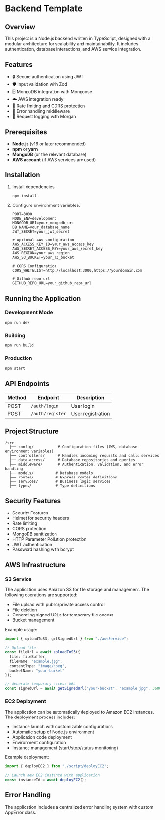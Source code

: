 # Backend Template

## Overview
This project is a Node.js backend written in TypeScript, designed with a modular architecture for scalability and maintainability. It includes authentication, database interactions, and AWS service integration.

## Features
- 🔒 Secure authentication using JWT
- 🛡️ Input validation with Zod
- 🗄️ MongoDB integration with Mongoose
- ☁️ AWS integration ready
- 🔄 Rate limiting and CORS protection
- 🚦 Error handling middleware
- 📝 Request logging with Morgan

## Prerequisites
- **Node.js** (v16 or later recommended)
- **npm** or **yarn**
- **MongoDB** (or the relevant database)
- **AWS account** (if AWS services are used)

## Installation
1. Install dependencies:
   ```sh
   npm install
   ```
2. Configure environment variables:
   ```env
   PORT=3000
   NODE_ENV=development
   MONGODB_URI=your_mongodb_uri
   DB_NAME=your_database_name
   JWT_SECRET=your_jwt_secret
   
   # Optional AWS Configuration
   AWS_ACCESS_KEY_ID=your_aws_access_key
   AWS_SECRET_ACCESS_KEY=your_aws_secret_key
   AWS_REGION=your_aws_region
   AWS_S3_BUCKET=your_s3_bucket
   
   # CORS Configuration
   CORS_WHITELIST=http://localhost:3000,https://yourdomain.com

   # Github repo url
   GITHUB_REPO_URL=your_github_repo_url
   ```

## Running the Application
### Development Mode
```sh
npm run dev
```

### Building
```sh
npm run build
```

### Production
```sh
npm start
```

## API Endpoints
| Method | Endpoint | Description |
|--------|---------|-------------|
| POST   | `/auth/login` | User login |
| POST   | `/auth/register` | User registration |

## Project Structure
```
/src
  ├── config/           # Configuration files (AWS, database, environment variables)
  ├── controllers/      # Handles incoming requests and calls services
  ├── data-access/      # Database repositories and queries
  ├── middleware/       # Authentication, validation, and error handling
  ├── models/          # Database models
  ├── routes/          # Express routes definitions
  ├── services/        # Business logic services
  ├── types/           # Type definitions
```

## Security Features
* Security Features
* Helmet for security headers
* Rate limiting
* CORS protection
* MongoDB sanitization
* HTTP Parameter Pollution protection
* JWT authentication
* Password hashing with bcrypt

## AWS Infrastructure

### S3 Service

The application uses Amazon S3 for file storage and management. The following operations are supported:

- File upload with public/private access control
- File deletion
- Generating signed URLs for temporary file access
- Bucket management

Example usage:

```typescript
import { uploadToS3, getSignedUrl } from "./awsService";

// Upload file
const fileUrl = await uploadToS3({
  file: fileBuffer,
  fileName: "example.jpg",
  contentType: "image/jpeg",
  bucketName: "your-bucket"
});

// Generate temporary access URL
const signedUrl = await getSignedUrl("your-bucket", "example.jpg", 3600);
```

### EC2 Deployment

The application can be automatically deployed to Amazon EC2 instances. The deployment process includes:

- Instance launch with customizable configurations
- Automatic setup of Node.js environment
- Application code deployment
- Environment configuration
- Instance management (start/stop/status monitoring)

Example deployment:

```typescript
import { deployEC2 } from "./script/deployEC2";

// Launch new EC2 instance with application
const instanceId = await deployEC2();
```

## Error Handling
The application includes a centralized error handling system with custom AppError class.
